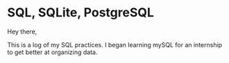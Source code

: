 # SQL, SQLite, PostgreSQL

Hey there,

This is a log of my SQL practices. I began learning mySQL for an internship to get better at organizing data.
